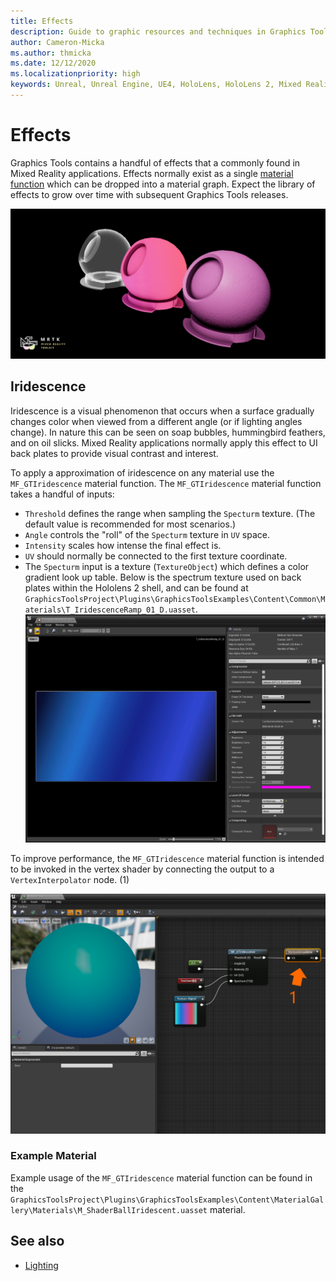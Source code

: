 ```yaml
---
title: Effects
description: Guide to graphic resources and techniques in Graphics Tools.
author: Cameron-Micka
ms.author: thmicka
ms.date: 12/12/2020
ms.localizationpriority: high
keywords: Unreal, Unreal Engine, UE4, HoloLens, HoloLens 2, Mixed Reality, development, MRTK, GT, Graphics Tools, graphics, rendering, materials
---
```


# Effects

Graphics Tools contains a handful of effects that a commonly found in Mixed Reality applications. Effects normally exist as a single [material function](https://docs.unrealengine.com/en-US/RenderingAndGraphics/Materials/Functions/index.html) which can be dropped into a material graph. Expect the library of effects to grow over time with subsequent Graphics Tools releases.

![Effects](Images/FeatureCards/Effects.png)

## Iridescence

Iridescence is a visual phenomenon that occurs when a surface gradually changes color when viewed from a different angle (or if lighting angles change). In nature this can be seen on soap bubbles, hummingbird feathers, and on oil slicks. Mixed Reality applications normally apply this effect to UI back plates to provide visual contrast and interest. 

To apply a approximation of iridescence on any material use the `MF_GTIridescence` material function. The `MF_GTIridescence` material function takes a handful of inputs:

* `Threshold` defines the range when sampling the `Specturm` texture. (The default value is recommended for most scenarios.)
* `Angle` controls the "roll" of the `Specturm` texture in `UV` space.
* `Intensity` scales how intense the final effect is.
* `UV` should normally be connected to the first texture coordinate.
* The `Specturm` input is a texture (`TextureObject`) which defines a color gradient look up table. Below is the spectrum texture used on back plates within the Hololens 2 shell, and can be found at `GraphicsToolsProject\Plugins\GraphicsToolsExamples\Content\Common\Materials\T_IridescenceRamp_01_D.uasset`.
    ![Iridescence Vertex](Images/Effects/EffectsIridescenceSpectrum.png)

To improve performance, the `MF_GTIridescence` material function is intended to be invoked in the vertex shader by connecting the output to a `VertexInterpolator` node. (1)

![Iridescence Vertex](Images/Effects/EffectsIridescenceVertex.png)

### Example Material

Example usage of the `MF_GTIridescence` material function can be found in the `GraphicsToolsProject\Plugins\GraphicsToolsExamples\Content\MaterialGallery\Materials\M_ShaderBallIridescent.uasset` material. 

## See also

- [Lighting](Lighting.md)
